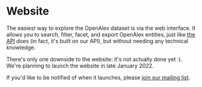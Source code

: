 # Website

The easiest way to explore the OpenAlex dataset is via the web interface. It allows you to search, filter, facet, and export OpenAlex entities, just like [the API](api/) does (in fact, it's built on our API), but without needing any technical knowledge.

There's only one downside to the website: it's not actually done yet :). We're planning to launch the website in late January 2022.

If you'd like to be notified of when it launches, please [join our mailing list](http://eepurl.com/hA8PhL).&#x20;
